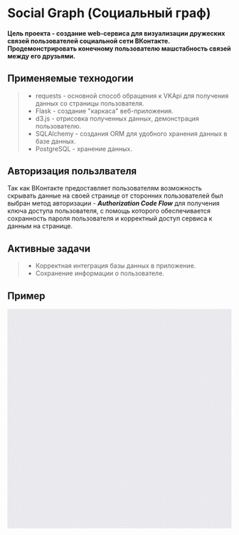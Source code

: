 # Social Graph (Социальный граф)
#### Цель проекта - cоздание web-сервиса для визуализации дружеских связей пользователей социальной сети ВКонтакте. Продемонстрировать конечному пользователю машстабность связей между его друзьями.

## Применяемые технодогии
> - requests - основной способ обращения к VKApi для получения данных со страницы пользователя.
> - Flask - создание "каркаса" веб-приложения.
> - d3.js - отрисовка полученных данных, демонстрация пользователю.
> - SQLAlchemy - создания ORM для удобного хранения данных в базе данных.
> - PostgreSQL - хранение данных.

## Авторизация пользлвателя
Так как ВКонтакте предоставляет пользователям возможность скрывать данные на своей странице от сторонних пользователей был выбран метод авторизации - ***Authorization Code Flow*** для получения ключа доступа пользователя, с помощь которого обеспечивается сохранность пароля пользователя и корректный доступ сервиса к данным на странице.

## Активные задачи
> - Корректная интеграция базы данных в приложение.
> - Сохранение информации о пользователе.
## Пример
<p align="center">
  <img src="media/init_sample.gif" />
</p>
